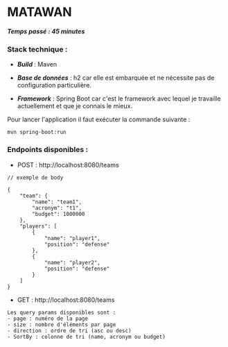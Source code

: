# MATAWAN

***Temps passé : 45 minutes***

### Stack technique :

- ***Build*** : Maven

- ***Base de données*** : h2 car elle est embarquée et ne nécessite pas de configuration particulière.

- ***Framework*** : Spring Boot car c'est le framework avec lequel je travaille actuellement et que je connais le mieux.

Pour lancer l'application il faut exécuter la commande suivante :

````mvn spring-boot:run````

### Endpoints disponibles :

- POST : http://localhost:8080/teams

````
// exemple de body

{
    "team": {
        "name": "team1",
        "acronym": "t1",
        "budget": 1000000
    },
    "players": [
        {
            "name": "player1",
            "position": "defense"
        },
        {
            "name": "player2",
            "position": "defense"
        }
    ]
}
````

- GET : http://localhost:8080/teams

````
Les query params disponibles sont :
- page : numéro de la page
- size : nombre d'éléments par page
- direction : ordre de tri (asc ou desc)
- SortBy : colonne de tri (name, acronym ou budget)
````